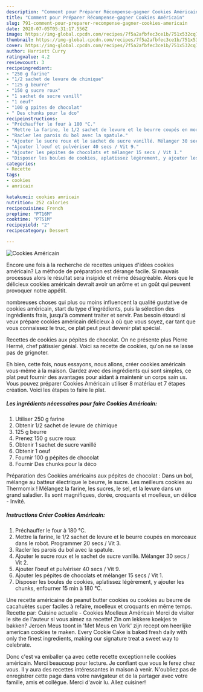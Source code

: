 ```yaml
---
description: "Comment pour Préparer Récompense-gagner Cookies Américain"
title: "Comment pour Préparer Récompense-gagner Cookies Américain"
slug: 791-comment-pour-preparer-recompense-gagner-cookies-americain
date: 2020-07-05T05:31:17.556Z
image: https://img-global.cpcdn.com/recipes/7f5a2afbfec3ce1b/751x532cq70/cookies-americain-photo-principale-de-la-recette.jpg
thumbnail: https://img-global.cpcdn.com/recipes/7f5a2afbfec3ce1b/751x532cq70/cookies-americain-photo-principale-de-la-recette.jpg
cover: https://img-global.cpcdn.com/recipes/7f5a2afbfec3ce1b/751x532cq70/cookies-americain-photo-principale-de-la-recette.jpg
author: Harriett Curry
ratingvalue: 4.2
reviewcount: 3
recipeingredient:
- "250 g farine"
- "1/2 sachet de levure de chimique"
- "125 g beurre"
- "150 g sucre roux"
- "1 sachet de sucre vanill"
- "1 oeuf"
- "100 g ppites de chocolat"
- " Des chunks pour la dco"
recipeinstructions:
- "Préchauffer le four à 180 °C."
- "Mettre la farine, le 1/2 sachet de levure et le beurre coupés en morceaux dans le robot. Programmer 20 secs / Vit 3."
- "Racler les parois du bol avec la spatule."
- "Ajouter le sucre roux et le sachet de sucre vanillé. Mélanger 30 secs / Vit 2."
- "Ajouter l’oeuf et pulvériser 40 secs / Vit 9."
- "Ajouter les pépites de chocolats et mélanger 15 secs / Vit 1."
- "Disposer les boules de cookies, aplatissez légèrement, y ajouter les chunks, enfourner 15 min à 180 °C."
categories:
- Recette
tags:
- cookies
- amricain

katakunci: cookies amricain 
nutrition: 252 calories
recipecuisine: French
preptime: "PT16M"
cooktime: "PT51M"
recipeyield: "2"
recipecategory: Dessert

---
```



![Cookies Américain](https://img-global.cpcdn.com/recipes/7f5a2afbfec3ce1b/751x532cq70/cookies-americain-photo-principale-de-la-recette.jpg)

Encore une fois à la recherche de recettes uniques d'idées cookies américain? La méthode de préparation est dérange facile. Si mauvais processus alors le résultat sera insipide et même désagréable. Alors que le délicieux cookies américain devrait avoir un arôme et un goût qui peuvent provoquer notre appétit.

nombreuses choses qui plus ou moins influencent la qualité gustative de cookies américain, start du type d'ingrédients, puis la sélection des ingrédients frais, jusqu'à comment traiter et servir. Pas besoin étourdi si veux prépare cookies américain délicieux à où que vous soyez, car tant que vous connaissez le truc, ce plat peut peut devenir plat spécial.

Recettes de cookies aux pépites de chocolat. On ne présente plus Pierre Hermé, chef pâtissier génial. Voici sa recette de cookies, qu&#39;on ne se lasse pas de grignoter.


Eh bien, cette fois, nous essayons, nous allons, créer cookies américain vous-même à la maison. Gardez avec des ingrédients qui sont simples, ce plat peut fournir des avantages pour aidant à maintenir un corps sain us. Vous pouvez préparer Cookies Américain utiliser 8 matériau et 7 étapes création. Voici les étapes to faire le plat.

<!--inarticleads1-->

##### Les ingrédients nécessaires pour faire Cookies Américain:

1. Utiliser 250 g farine
1. Obtenir 1/2 sachet de levure de chimique
1.  125 g beurre
1. Prenez 150 g sucre roux
1. Obtenir 1 sachet de sucre vanillé
1. Obtenir 1 oeuf
1. Fournir 100 g pépites de chocolat
1. Fournir  Des chunks pour la déco


Préparation des Cookies américains aux pépites de chocolat : Dans un bol, mélange au batteur électrique le beurre, le sucre. Les meilleurs cookies au Thermomix ! Mélangez la farine, les sucres, le sel, et la levure dans un grand saladier. Ils sont magnifiques, dorée, croquants et moelleux, un délice - Invité. 

<!--inarticleads2-->

##### Instructions Créer Cookies Américain:

1. Préchauffer le four à 180 °C.
1. Mettre la farine, le 1/2 sachet de levure et le beurre coupés en morceaux dans le robot. Programmer 20 secs / Vit 3.
1. Racler les parois du bol avec la spatule.
1. Ajouter le sucre roux et le sachet de sucre vanillé. Mélanger 30 secs / Vit 2.
1. Ajouter l’oeuf et pulvériser 40 secs / Vit 9.
1. Ajouter les pépites de chocolats et mélanger 15 secs / Vit 1.
1. Disposer les boules de cookies, aplatissez légèrement, y ajouter les chunks, enfourner 15 min à 180 °C.


Une recette américaine de peanut butter cookies ou cookies au beurre de cacahuètes super faciles à refaire, moelleux et croquants en même temps. Recette par: Cuisine actuelle - Cookies Moelleux Américain Merci de visiter le site de l&#39;auteur si vous aimez sa recette! Zin om lekkere koekjes te bakken? Jeroen Meus toont in &#39;Met Meus en Vork&#39; zijn recept om heerlijke american cookies te maken. Every Cookie Cake is baked fresh daily with only the finest ingredients, making our signature treat a sweet way to celebrate. 


Donc c'est va emballer ça avec cette recette exceptionnelle cookies américain. Merci beaucoup pour lecture. Je confiant que vous le ferez chez vous. Il y aura des recettes  intéressantes in maison à venir. N'oubliez pas de enregistrer cette page dans votre navigateur et de la partager avec votre famille, amis et collègue. Merci d'avoir lu. Allez cuisiner!
